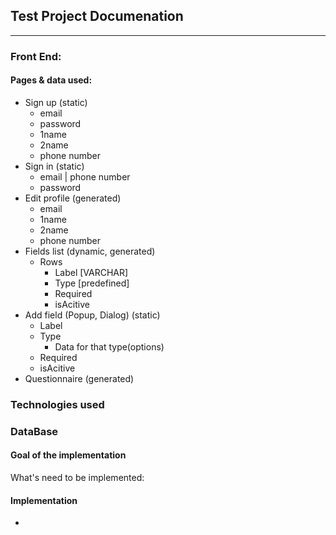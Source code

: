 ## Test Project Documenation
---

### Front End:  
#### Pages & data used:  
- Sign up (static)
  - email
  - password
  - 1name
  - 2name
  - phone number
- Sign in (static)
  - email | phone number
  - password
- Edit profile (generated)
  - email
  - 1name
  - 2name
  - phone number
- Fields list (dynamic, generated)
  - Rows
    - Label [VARCHAR]
    - Type [predefined]
    - Required
    - isAcitive
- Add field (Popup, Dialog) (static)
    - Label 
    - Type
      - Data for that type(options)
    - Required
    - isAcitive
- Questionnaire (generated)
### Technologies used    

### DataBase  

#### Goal of the implementation  
What's need to be implemented:
#### Implementation  
- 
